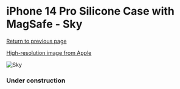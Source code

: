 # iPhone 14 Pro Silicone Case with MagSafe - Sky

[Return to previous page](/iphone_14)

[High-resolution image from Apple](https://store.storeimages.cdn-apple.com/8756/as-images.apple.com/is/MQUJ3?wid=4500&hei=4500&fmt=png)

<div style="width: 384px"><img src="/everysource/MQUJ3.png" alt="Sky"></div>

### Under construction
